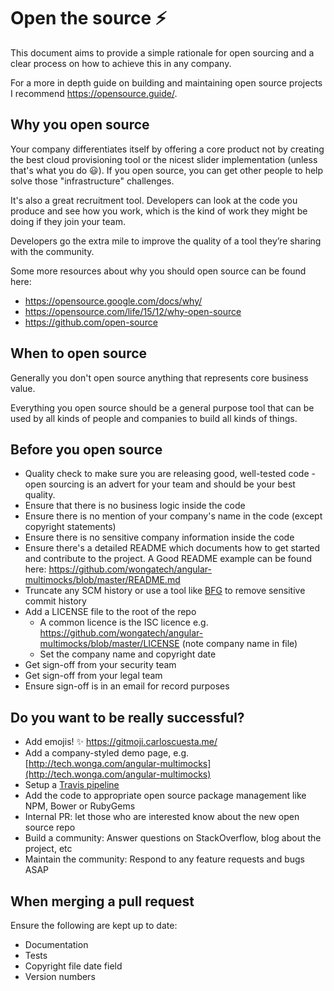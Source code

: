 # Open the source :zap:

This document aims to provide a simple rationale for open sourcing and a clear process on how to achieve this in any company. 

For a more in depth guide on building and maintaining open source projects I recommend https://opensource.guide/.

## Why you open source

Your company differentiates itself by offering a core product not by creating the best cloud provisioning tool or the nicest slider implementation (unless that's what you do :smiley:). If you open source, you can get other people to help solve those "infrastructure" challenges.

It's also a great recruitment tool. Developers can look at the code you produce and see how you work, which is the kind of work they might be doing if they join your team.

Developers go the extra mile to improve the quality of a tool they’re sharing with the community.

Some more resources about why you should open source can be found here:

* https://opensource.google.com/docs/why/
* https://opensource.com/life/15/12/why-open-source
* https://github.com/open-source

## When to open source

Generally you don't open source anything that represents core business value.

Everything you open source should be a general purpose tool that can be used by all kinds of people and companies to build all kinds of things.

## Before you open source

* Quality check to make sure you are releasing good, well-tested code - open sourcing is an advert for your team and should be your best quality.
* Ensure that there is no business logic inside the code 
* Ensure there is no mention of your company's name in the code (except copyright statements)
* Ensure there is no sensitive company information inside the code
* Ensure there's a detailed README which documents how to get started and contribute to the project. A Good README example can be found here: https://github.com/wongatech/angular-multimocks/blob/master/README.md
* Truncate any SCM history or use a tool like [BFG](https://rtyley.github.io/bfg-repo-cleaner/) to remove sensitive commit history
* Add a LICENSE file to the root of the repo
    * A common licence is the ISC licence e.g. https://github.com/wongatech/angular-multimocks/blob/master/LICENSE (note company name in file)
    * Set the company name and copyright date
* Get sign-off from your security team
* Get sign-off from your legal team
* Ensure sign-off is in an email for record purposes

## Do you want to be really successful? 

* Add emojis! :sparkles: https://gitmoji.carloscuesta.me/
* Add a company-styled demo page, e.g. [http://tech.wonga.com/angular-multimocks](http://tech.wonga.com/angular-multimocks)
* Setup a [Travis pipeline](https://travis-ci.com/)
* Add the code to appropriate open source package management like NPM, Bower or RubyGems
* Internal PR: let those who are interested know about the new open source repo
* Build a community: Answer questions on StackOverflow, blog about the project, etc
* Maintain the community: Respond to any feature requests and bugs ASAP

## When merging a pull request

Ensure the following are kept up to date:

* Documentation
* Tests
* Copyright file date field
* Version numbers
